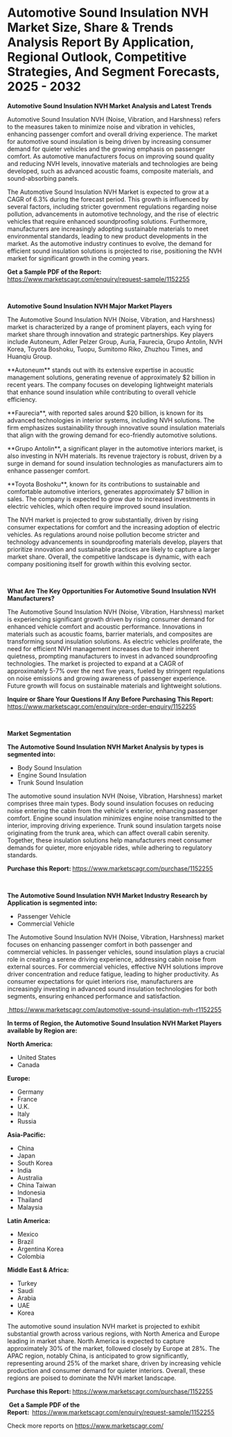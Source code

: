 <p><h1>Automotive Sound Insulation NVH Market Size, Share & Trends Analysis Report By Application, Regional Outlook, Competitive Strategies, And Segment Forecasts, 2025 - 2032</h1></p><p><strong>Automotive Sound Insulation NVH Market Analysis and Latest Trends</strong></p>
<p><p>Automotive Sound Insulation NVH (Noise, Vibration, and Harshness) refers to the measures taken to minimize noise and vibration in vehicles, enhancing passenger comfort and overall driving experience. The market for automotive sound insulation is being driven by increasing consumer demand for quieter vehicles and the growing emphasis on passenger comfort. As automotive manufacturers focus on improving sound quality and reducing NVH levels, innovative materials and technologies are being developed, such as advanced acoustic foams, composite materials, and sound-absorbing panels.</p><p>The Automotive Sound Insulation NVH Market is expected to grow at a CAGR of 6.3% during the forecast period. This growth is influenced by several factors, including stricter government regulations regarding noise pollution, advancements in automotive technology, and the rise of electric vehicles that require enhanced soundproofing solutions. Furthermore, manufacturers are increasingly adopting sustainable materials to meet environmental standards, leading to new product developments in the market. As the automotive industry continues to evolve, the demand for efficient sound insulation solutions is projected to rise, positioning the NVH market for significant growth in the coming years.</p></p>
<p><strong>Get a Sample PDF of the Report:&nbsp;</strong> <a href="https://www.marketscagr.com/enquiry/request-sample/1152255?utm_campaign=2992&utm_medium=2&utm_source=Github&utm_content=ia&utm_term=31032025&utm_id=automotive-sound-insulation-nvh">https://www.marketscagr.com/enquiry/request-sample/1152255</a></p>
<p>&nbsp;</p>
<p><strong>Automotive Sound Insulation NVH Major Market Players</strong></p>
<p><p>The Automotive Sound Insulation NVH (Noise, Vibration, and Harshness) market is characterized by a range of prominent players, each vying for market share through innovation and strategic partnerships. Key players include Autoneum, Adler Pelzer Group, Auria, Faurecia, Grupo Antolin, NVH Korea, Toyota Boshoku, Tuopu, Sumitomo Riko, Zhuzhou Times, and Huanqiu Group.</p><p>**Autoneum** stands out with its extensive expertise in acoustic management solutions, generating revenue of approximately $2 billion in recent years. The company focuses on developing lightweight materials that enhance sound insulation while contributing to overall vehicle efficiency.</p><p>**Faurecia**, with reported sales around $20 billion, is known for its advanced technologies in interior systems, including NVH solutions. The firm emphasizes sustainability through innovative sound insulation materials that align with the growing demand for eco-friendly automotive solutions.</p><p>**Grupo Antolin**, a significant player in the automotive interiors market, is also investing in NVH materials. Its revenue trajectory is robust, driven by a surge in demand for sound insulation technologies as manufacturers aim to enhance passenger comfort.</p><p>**Toyota Boshoku**, known for its contributions to sustainable and comfortable automotive interiors, generates approximately $7 billion in sales. The company is expected to grow due to increased investments in electric vehicles, which often require improved sound insulation.</p><p>The NVH market is projected to grow substantially, driven by rising consumer expectations for comfort and the increasing adoption of electric vehicles. As regulations around noise pollution become stricter and technology advancements in soundproofing materials develop, players that prioritize innovation and sustainable practices are likely to capture a larger market share. Overall, the competitive landscape is dynamic, with each company positioning itself for growth within this evolving sector.</p></p>
<p>&nbsp;</p>
<p><strong>What Are The Key Opportunities For Automotive Sound Insulation NVH Manufacturers?</strong></p>
<p><p>The Automotive Sound Insulation NVH (Noise, Vibration, Harshness) market is experiencing significant growth driven by rising consumer demand for enhanced vehicle comfort and acoustic performance. Innovations in materials such as acoustic foams, barrier materials, and composites are transforming sound insulation solutions. As electric vehicles proliferate, the need for efficient NVH management increases due to their inherent quietness, prompting manufacturers to invest in advanced soundproofing technologies. The market is projected to expand at a CAGR of approximately 5-7% over the next five years, fueled by stringent regulations on noise emissions and growing awareness of passenger experience. Future growth will focus on sustainable materials and lightweight solutions.</p></p>
<p><strong>Inquire or Share Your Questions If Any Before Purchasing This Report:</strong> <a href="https://www.marketscagr.com/enquiry/pre-order-enquiry/1152255?utm_campaign=2992&utm_medium=2&utm_source=Github&utm_content=ia&utm_term=31032025&utm_id=automotive-sound-insulation-nvh">https://www.marketscagr.com/enquiry/pre-order-enquiry/1152255</a></p>
<p>&nbsp;</p>
<p><strong>Market Segmentation</strong></p>
<p><strong>The Automotive Sound Insulation NVH Market Analysis by types is segmented into:</strong></p>
<p><ul><li>Body Sound Insulation</li><li>Engine Sound Insulation</li><li>Trunk Sound Insulation</li></ul></p>
<p><p>The automotive sound insulation NVH (Noise, Vibration, Harshness) market comprises three main types. Body sound insulation focuses on reducing noise entering the cabin from the vehicle's exterior, enhancing passenger comfort. Engine sound insulation minimizes engine noise transmitted to the interior, improving driving experience. Trunk sound insulation targets noise originating from the trunk area, which can affect overall cabin serenity. Together, these insulation solutions help manufacturers meet consumer demands for quieter, more enjoyable rides, while adhering to regulatory standards.</p></p>
<p><strong>Purchase this Report:&nbsp;</strong><a href="https://www.marketscagr.com/purchase/1152255?utm_campaign=2992&utm_medium=2&utm_source=Github&utm_content=ia&utm_term=31032025&utm_id=automotive-sound-insulation-nvh">https://www.marketscagr.com/purchase/1152255</a></p>
<p>&nbsp;</p>
<p><strong>The Automotive Sound Insulation NVH Market Industry Research by Application is segmented into:</strong></p>
<p><ul><li>Passenger Vehicle</li><li>Commercial Vehicle</li></ul></p>
<p><p>The Automotive Sound Insulation NVH (Noise, Vibration, Harshness) market focuses on enhancing passenger comfort in both passenger and commercial vehicles. In passenger vehicles, sound insulation plays a crucial role in creating a serene driving experience, addressing cabin noise from external sources. For commercial vehicles, effective NVH solutions improve driver concentration and reduce fatigue, leading to higher productivity. As consumer expectations for quiet interiors rise, manufacturers are increasingly investing in advanced sound insulation technologies for both segments, ensuring enhanced performance and satisfaction.</p></p>
<p><a href="https://www.marketscagr.com/automotive-sound-insulation-nvh-r1152255?utm_campaign=2992&utm_medium=2&utm_source=Github&utm_content=ia&utm_term=31032025&utm_id=automotive-sound-insulation-nvh">&nbsp;https://www.marketscagr.com/automotive-sound-insulation-nvh-r1152255</a></p>
<p><strong>In terms of Region, the Automotive Sound Insulation NVH Market Players available by Region are:</strong></p>
<p>
    <p> <strong> North America: </strong>
        <ul>
            <li>United States</li>
            <li>Canada</li>
        </ul>
        </p> 
    <p> <strong> Europe: </strong>
        <ul>
            <li>Germany</li>
            <li>France</li>
            <li>U.K.</li>
            <li>Italy</li>
            <li>Russia</li>
        </ul>
        </p> 
    <p> <strong> Asia-Pacific: </strong>
        <ul>
            <li>China</li>
            <li>Japan</li>
            <li>South Korea</li>
            <li>India</li>
            <li>Australia</li>
            <li>China Taiwan</li>
            <li>Indonesia</li>
            <li>Thailand</li>
            <li>Malaysia</li>
        </ul>
        </p> 
    <p> <strong> Latin America: </strong>
        <ul>
            <li>Mexico</li>
            <li>Brazil</li>
            <li>Argentina Korea</li>
            <li>Colombia</li>
        </ul>
        </p> 
    <p> <strong> Middle East & Africa: </strong>
        <ul>
            <li>Turkey</li>
            <li>Saudi</li>
            <li>Arabia</li>
            <li>UAE</li>
            <li>Korea</li>
        </ul>
    </p>
    </p>
<p><p>The automotive sound insulation NVH market is projected to exhibit substantial growth across various regions, with North America and Europe leading in market share. North America is expected to capture approximately 30% of the market, followed closely by Europe at 28%. The APAC region, notably China, is anticipated to grow significantly, representing around 25% of the market share, driven by increasing vehicle production and consumer demand for quieter interiors. Overall, these regions are poised to dominate the NVH market landscape.</p></p>
<p><strong>Purchase this Report: </strong><a href="https://www.marketscagr.com/purchase/1152255?utm_campaign=2992&utm_medium=2&utm_source=Github&utm_content=ia&utm_term=31032025&utm_id=automotive-sound-insulation-nvh">https://www.marketscagr.com/purchase/1152255</a></p>
<p>&nbsp;<strong>Get a Sample PDF of the Report:&nbsp;&nbsp;</strong><a href="https://www.marketscagr.com/enquiry/request-sample/1152255?utm_campaign=2992&utm_medium=2&utm_source=Github&utm_content=ia&utm_term=31032025&utm_id=automotive-sound-insulation-nvh">https://www.marketscagr.com/enquiry/request-sample/1152255</a></p>
<p><strong></strong></p>
<p>Check more reports on <a href="https://www.marketscagr.com/?utm_campaign=2992&utm_medium=2&utm_source=Github&utm_content=ia&utm_term=31032025&utm_id=automotive-sound-insulation-nvh">https://www.marketscagr.com/</a></p>
